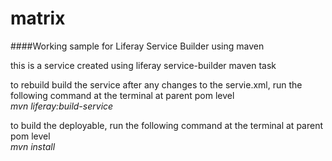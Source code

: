 # matrix
####Working sample for Liferay Service Builder using maven

<p>this is a service created using liferay service-builder maven task</p>

<p>
to rebuild build the service after any changes to the servie.xml, run the following 
command at the terminal at parent pom level
<br/>
<i>mvn liferay:build-service</i>
</p>
<p>
to build the deployable, run the following command at the terminal at parent pom level
<br/>
<i>mvn install</i>
</p>
